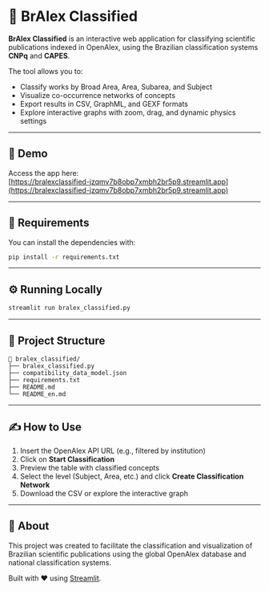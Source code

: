 # 🧠 BrAlex Classified

**BrAlex Classified** is an interactive web application for classifying scientific publications indexed in OpenAlex, using the Brazilian classification systems **CNPq** and **CAPES**.

The tool allows you to:
- Classify works by Broad Area, Area, Subarea, and Subject
- Visualize co-occurrence networks of concepts
- Export results in CSV, GraphML, and GEXF formats
- Explore interactive graphs with zoom, drag, and dynamic physics settings

---

## 🚀 Demo

Access the app here:  
[https://bralexclassified-jzqmv7b8obp7xmbh2br5p9.streamlit.app](https://bralexclassified-jzqmv7b8obp7xmbh2br5p9.streamlit.app)

---

## 📂 Requirements

You can install the dependencies with:

```bash
pip install -r requirements.txt
```

---

## ⚙️ Running Locally

```bash
streamlit run bralex_classified.py
```

---

## 📁 Project Structure

```
📁 bralex_classified/
├── bralex_classified.py
├── compatibility_data_model.json
├── requirements.txt
├── README.md
└── README_en.md
```

---

## ✍️ How to Use

1. Insert the OpenAlex API URL (e.g., filtered by institution)
2. Click on **Start Classification**
3. Preview the table with classified concepts
4. Select the level (Subject, Area, etc.) and click **Create Classification Network**
5. Download the CSV or explore the interactive graph

---

## 🧠 About

This project was created to facilitate the classification and visualization of Brazilian scientific publications using the global OpenAlex database and national classification systems.

Built with ❤ using [Streamlit](https://streamlit.io/).